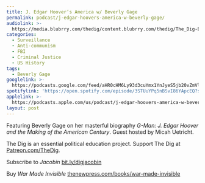 ```yaml
---
title: J. Edgar Hoover’s America w/ Beverly Gage
permalink: podcast/j-edgar-hoovers-america-w-beverly-gage/
audiolink: >-
  https://media.blubrry.com/thedig/content.blubrry.com/thedig/The_Dig-EP_423-Gage.mp3
categories:
  - Surveillance
  - Anti-communism
  - FBI
  - Criminal Justice
  - US History
tags:
  - Beverly Gage
googlelink: >-
  https://podcasts.google.com/feed/aHR0cHM6Ly93d3cuYmx1YnJyeS5jb20vZmVlZHMvdGhlZGlnLnhtbA/episode/aHR0cHM6Ly90aGVkaWcuYmx1YnJyeS5uZXQvP3A9MjUwMA?sa=X&ved=0CAUQkfYCahcKEwig_OaVirGCAxUAAAAAHQAAAAAQNg
spotifylink: 'https://open.spotify.com/episode/3STUuYPq5nBSvI86YApcEQ?si=34a5584365ff4106'
applelink: >-
  https://podcasts.apple.com/us/podcast/j-edgar-hoovers-america-w-beverly-gage/id1043245989?i=1000633908833
layout: post
---
```


Featuring Beverly Gage on her masterful biography *G-Man: J. Edgar Hoover and the Making of the American Century*. Guest hosted by Micah Uetricht.

The Dig is an essential political education project. Support The Dig at [Patreon.com/TheDig](http://patreon.com/TheDig).

Subscribe to *Jacobin* [bit.ly/digjacobin](http://bit.ly/digjacobin)

Buy *War Made Invisible* [thenewpress.com/books/war-made-invisible](http://thenewpress.com/books/war-made-invisible)
